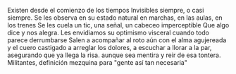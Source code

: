 Existen desde el comienzo de los tiempos
Invisibles siempre, o casi siempre.
Se les observa en su estado natural en marchas, en las aulas, en los trenes
Se les cuela un tic, una señal, un cabeceo imperceptible
Que algo dice y nos alegra.
Les envidiamos su optimismo visceral
cuando todo parece derrumbarse
Salen a acompañar al roto
aún con el alma agujereada y el cuero castigado
a arreglar los dolores, a escuchar
a llorar a la par, asegurando que ya llega la risa.
aunque sea mentira y reir de esa tontera.
Militantes, definición mezquina para 
"gente así tan necesaria"

